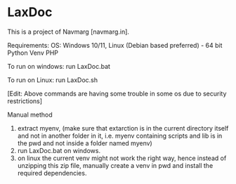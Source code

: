 # LaxDoc
This is a project of Navmarg [navmarg.in].

Requirements:
OS: Windows 10/11, Linux (Debian based preferred) - 64 bit
Python
Venv
PHP

To run on windows: run LaxDoc.bat

To run on Linux: run LaxDoc.sh

[Edit: Above commands are having some trouble in some os due to security restrictions]

Manual method
1. extract myenv, (make sure that extarction is in the current directory itself and not in another folder in it, i.e. myenv containing scripts and lib is in the pwd and not inside a folder named myenv)
2. run LaxDoc.bat on windows.
3. on linux the current venv might not work the right way, hence instead of unzipping this zip file, manually create a venv in pwd and install the required dependencies.

